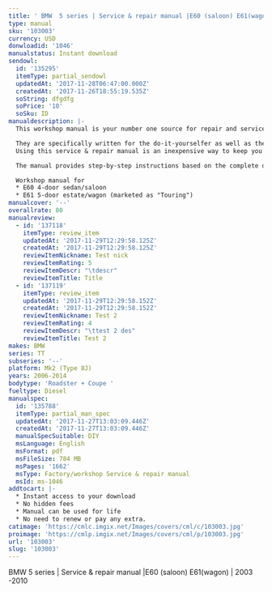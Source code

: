 ```yaml
---
title: ' BMW  5 series | Service & repair manual |E60 (saloon) E61(wagon) | 2003 -2010 '
type: manual
sku: '103003'
currency: USD
donwloadid: '1046'
manualstatus: Instant download
sendowl:
  id: '135295'
  itemType: partial_sendowl
  updatedAt: '2017-11-28T06:47:00.000Z'
  createdAt: '2017-11-26T18:55:19.535Z'
  soString: dfgdfg
  soPrice: '10'
  soSku: ID
manualdescription: |-
  This workshop manual is your number one source for repair and service information. 

  They are specifically written for the do-it-yourselfer as well as the experienced mechanic. 
  Using this service & repair manual is an inexpensive way to keep you vehicle working properly. 

  The manual provides step-by-step instructions based on the complete disassembly of the machine. It is this level of detail, along with hundreds of photos and illustrations, that guide the reader through each service and repair procedure. 

  Workshop manual for
  * E60 4-door sedan/saloon 
  * E61 5-door estate/wagon (marketed as "Touring")
manualcover: '--'
overallrate: 80
manualreview:
  - id: '137118'
    itemType: review_item
    updatedAt: '2017-11-29T12:29:58.125Z'
    createdAt: '2017-11-29T12:29:58.125Z'
    reviewItemNickname: Test nick
    reviewItemRating: 5
    reviewItemDescr: "\tdescr"
    reviewItemTitle: Title
  - id: '137119'
    itemType: review_item
    updatedAt: '2017-11-29T12:29:58.152Z'
    createdAt: '2017-11-29T12:29:58.152Z'
    reviewItemNickname: Test 2
    reviewItemRating: 4
    reviewItemDescr: "\ttest 2 des"
    reviewItemTitle: Test 2
makes: BMW
series: TT
subseries: '--'
platform: Mk2 (Type 8J)
years: 2006-2014
bodytype: 'Roadster + Coupe '
fueltype: Diesel
manualspec:
  id: '135788'
  itemType: partial_man_spec
  updatedAt: '2017-11-27T13:03:09.446Z'
  createdAt: '2017-11-27T13:03:09.446Z'
  manualSpecSuitable: DIY
  msLanguage: English
  msFormat: pdf
  msFileSize: 784 MB
  msPages: '1662'
  msType: Factory/workshop Service & repair manual
  msId: ms-1046
addtocart: |-
  * Instant access to your download
  * No hidden fees
  * Manual can be used for life
  * No need to renew or pay any extra.
catimage: 'https://cmlc.imgix.net/Images/covers/cml/c/103003.jpg'
proimage: 'https://cmlp.imgix.net/Images/covers/cml/p/103003.jpg'
url: '103003'
slug: '103003'
---
```


 BMW  5 series | Service & repair manual |E60 (saloon) E61(wagon) | 2003 -2010 